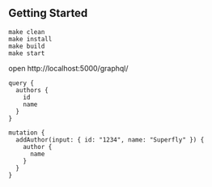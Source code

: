 ## Getting Started

```
make clean
make install
make build
make start
```

open http://localhost:5000/graphql/

```gql
query {
  authors {
    id
    name
  }
}
```

```gql
mutation {
  addAuthor(input: { id: "1234", name: "Superfly" }) {
    author {
      name
    }
  }
}
```
